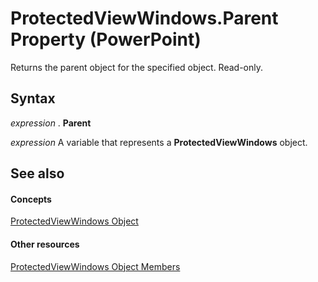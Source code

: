 
# ProtectedViewWindows.Parent Property (PowerPoint)

Returns the parent object for the specified object. Read-only.


## Syntax

 _expression_ . **Parent**

 _expression_ A variable that represents a **ProtectedViewWindows** object.


## See also


#### Concepts


[ProtectedViewWindows Object](52dab9b6-d0e6-667b-771c-c4dbb3b09686.md)
#### Other resources


[ProtectedViewWindows Object Members](6417dd60-4d49-93f0-92c2-97e9dee2106a.md)
